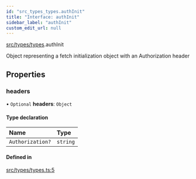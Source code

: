 ```yaml
---
id: "src_types_types.authInit"
title: "Interface: authInit"
sidebar_label: "authInit"
custom_edit_url: null
---
```


[src/types/types](../modules/src_types_types.md).authInit

Object representing a fetch initialization object with an Authorization header

## Properties

### headers

• `Optional` **headers**: `Object`

#### Type declaration

| Name             | Type     |
| :--------------- | :------- |
| `Authorization?` | `string` |

#### Defined in

[src/types/types.ts:5](https://github.com/pantheon-systems/decoupled-kit-js/blob/fa1ceead/packages/drupal-kit/src/types/types.ts#L5)
